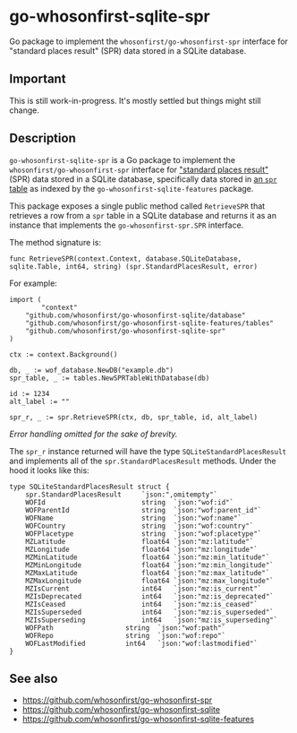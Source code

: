 # go-whosonfirst-sqlite-spr

Go package to implement the `whosonfirst/go-whosonfirst-spr` interface for "standard places result" (SPR) data stored in a SQLite database.

## Important

This is still work-in-progress. It's mostly settled but things might still change.

## Description

`go-whosonfirst-sqlite-spr` is a Go package to implement the `whosonfirst/go-whosonfirst-spr` interface for ["standard places result"](https://github.com/whosonfirst/go-whosonfirst-spr) (SPR) data stored in a SQLite database, specifically data stored in [an `spr` table](https://github.com/whosonfirst/go-whosonfirst-sqlite-features#spr) as indexed by the `go-whosonfirst-sqlite-features` package.

This package exposes a single public method called `RetrieveSPR` that retrieves a row from a `spr` table in a SQLite database and returns it as an instance that implements the `go-whosonfirst-spr.SPR` interface. 

The method signature is:

```
func RetrieveSPR(context.Context, database.SQLiteDatabase, sqlite.Table, int64, string) (spr.StandardPlacesResult, error)
```

For example:

```
import (
        "context"
	"github.com/whosonfirst/go-whosonfirst-sqlite/database"
	"github.com/whosonfirst/go-whosonfirst-sqlite-features/tables"
	"github.com/whosonfirst/go-whosonfirst-sqlite-spr"
)

ctx := context.Background()

db, _ := wof_database.NewDB("example.db")
spr_table, _ := tables.NewSPRTableWithDatabase(db)

id := 1234
alt_label := ""

spr_r, _ := spr.RetrieveSPR(ctx, db, spr_table, id, alt_label)
```

_Error handling omitted for the sake of brevity._

The `spr_r` instance returned will have the type `SQLiteStandardPlacesResult` and implements all of the `spr.StandardPlacesResult` methods. Under the hood it looks like this:

```
type SQLiteStandardPlacesResult struct {
	spr.StandardPlacesResult     `json:",omitempty"`
	WOFId                        string  `json:"wof:id"`
	WOFParentId                  string  `json:"wof:parent_id"`
	WOFName                      string  `json:"wof:name"`
	WOFCountry                   string  `json:"wof:country"`
	WOFPlacetype                 string  `json:"wof:placetype"`
	MZLatitude                   float64 `json:"mz:latitude"`
	MZLongitude                  float64 `json:"mz:longitude"`
	MZMinLatitude                float64 `json:"mz:min_latitude"`
	MZMinLongitude               float64 `json:"mz:min_longitude"`
	MZMaxLatitude                float64 `json:"mz:max_latitude"`
	MZMaxLongitude               float64 `json:"mz:max_longitude"`
	MZIsCurrent                  int64   `json:"mz:is_current"`
	MZIsDeprecated               int64   `json:"mz:is_deprecated"`
	MZIsCeased                   int64   `json:"mz:is_ceased"`
	MZIsSuperseded               int64   `json:"mz:is_superseded"`
	MZIsSuperseding              int64   `json:"mz:is_superseding"`
	WOFPath         	     string  `json:"wof:path"`
	WOFRepo         	     string  `json:"wof:repo"`
	WOFLastModified 	     int64   `json:"wof:lastmodified"`
}
```

## See also

* https://github.com/whosonfirst/go-whosonfirst-spr
* https://github.com/whosonfirst/go-whosonfirst-sqlite
* https://github.com/whosonfirst/go-whosonfirst-sqlite-features